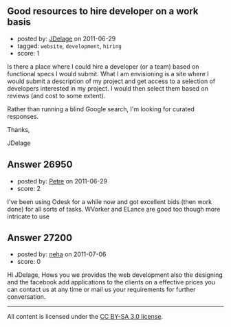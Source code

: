 ## Good resources to hire developer on a work basis

- posted by: [JDelage](https://stackexchange.com/users/-1/2505-jdelage) on 2011-06-29
- tagged: `website`, `development`, `hiring`
- score: 1

Is there a place where I could hire a developer (or a team) based on functional specs I would submit.  What I am envisioning is a site where I would submit a description of my project and get access to a selection of developers interested in my project.  I would then select them based on reviews (and cost to some extent).

Rather than running a blind Google search, I'm looking for curated responses.

Thanks,

JDelage


## Answer 26950

- posted by: [Petre](https://stackexchange.com/users/-1/11602-petre) on 2011-06-29
- score: 2

I've been using Odesk for a while now and got excellent bids (then work done) for all sorts of tasks. WVorker and ELance are good too though more intricate to use





## Answer 27200

- posted by: [neha](https://stackexchange.com/users/-1/11774-neha) on 2011-07-06
- score: 0

 Hi JDelage,
            Hows you we provides the web development also the designing and the facebook add applications to the clients on a effective prices you can contact us at any time or mail us your requirements for further conversation.



---

All content is licensed under the [CC BY-SA 3.0 license](https://creativecommons.org/licenses/by-sa/3.0/).
